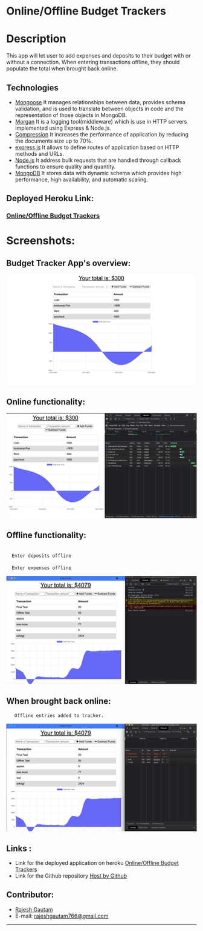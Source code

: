 # Online/Offline Budget Trackers

# Description

This app will let user to add expenses and deposits to their budget with or without a connection. When entering transactions offline, they should populate the total when brought back online.

## Technologies 
- [Mongoose](https://www.npmjs.com/package/mongoose) It manages relationships between data, provides schema validation, and is used to translate between objects in code and the representation of those objects in MongoDB.
- [Morgan](https://www.npmjs.com/package/morgan) It is a logging tool(middleware) which is use in HTTP servers implemented using Express & Node.js.
- [Compression](https://www.npmjs.com/package/compression) It increases the performance of application by reducing the documents size up to 70%.
- [express.js](https://www.npmjs.com/package/express) It allows to define routes of application based on HTTP methods and URLs.
- [Node.js](https://nodejs.org/en/docs/) It address bulk requests that are handled through callback functions to ensure quality and quantity.
- [MongoDB](https://www.mongodb.com) It stores data with dynamic schema which provides high performance, high availability, and automatic scaling.



## Deployed Heroku Link:
 ### [Online/Offline Budget Trackers](https://agile-sea-84760.herokuapp.com)


# Screenshots:
  ## Budget Tracker App's overview:
 ![](./assets/budgetTracker.png) 

 ## Online functionality:
 ![](./assets/onlineApp.png) 

 ## Offline functionality:
 ```

   Enter deposits offline

   Enter expenses offline

  ```

 ![](./assets/offline.png) 

 ## When brought back online:
```
   Offline entries added to tracker.
```
 ![](./assets/offlineToOnline.png) 

 




## Links :
* Link for the deployed application on heroku [Online/Offline Budget Trackers](https://agile-sea-84760.herokuapp.com)
* Link for the Github repository [Host by Github](https://github.com/Rajesh295-dev/Online-Offline-BudgetTrackers)
## Contributor:

* [Rajesh Gautam](https://github.com/Rajesh295-dev)
* E-mail: rajeshgautam766@gmail.com
- - -






